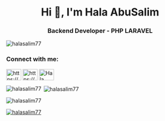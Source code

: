 <h1 align="center">Hi 👋, I'm Hala AbuSalim</h1>
<h3 align="center">Backend Developer - PHP LARAVEL</h3>

<p align="left"> <img src="https://komarev.com/ghpvc/?username=halasalim77&label=Profile%20views&color=0e75b6&style=flat" alt="halasalim77" /> </p>


<h3 align="left">Connect with me:</h3>
<p align="left">
<a href="https://linkedin.com/in/https://www.linkedin.com/in/hala-abusalim-88673120a/" target="blank"><img align="center" src="https://raw.githubusercontent.com/rahuldkjain/github-profile-readme-generator/master/src/images/icons/Social/linked-in-alt.svg" alt="https://www.linkedin.com/in/hala-abusalim-88673120a/" height="30" width="40" /></a>
<a href="https://fb.com/https://www.facebook.com/hala.abusalim.5/" target="blank"><img align="center" src="https://raw.githubusercontent.com/rahuldkjain/github-profile-readme-generator/master/src/images/icons/Social/facebook.svg" alt="https://www.facebook.com/hala.abusalim.5/" height="30" width="40" /></a>
<a href="https://discord.gg/Hala Abu Salim#6322" target="blank"><img align="center" src="https://raw.githubusercontent.com/rahuldkjain/github-profile-readme-generator/master/src/images/icons/Social/discord.svg" alt="Hala Abu Salim#6322" height="30" width="40" /></a>
</p>


<p><img align="left" src="https://github-readme-stats.vercel.app/api/top-langs?username=halasalim77&show_icons=true&locale=en&layout=compact" alt="halasalim77" /></p>

<p>&nbsp;<img align="center" src="https://github-readme-stats.vercel.app/api?username=halasalim77&show_icons=true&locale=en" alt="halasalim77" /></p>

<p><img align="center" src="https://github-readme-streak-stats.herokuapp.com/?user=halasalim77&" alt="halasalim77" /></p>


<p align="left"> <a href="https://github.com/ryo-ma/github-profile-trophy"><img src="https://github-profile-trophy.vercel.app/?username=halasalim77" alt="halasalim77" /></a> </p>
